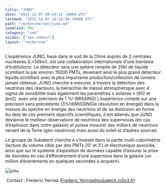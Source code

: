 ```yaml
---
title: "JUNO"
date: "2015-12-07 09:43:22 +0000 UTC"
lastmod: "2015-12-07 14:25:30 +0000 UTC"
path: "recherche/sen/juno.md"
joomlaid: 401
category: "sen"
asides: ["sen.+menu+"]
layout: "recherche"
---
```

L’expérience JUNO, basé dans le sud de la Chine auprès de 2 centrales nucléaires (L=50km), est une collaboration internationale d’une trentaine d’institutions. Le détecteur sera une sphère remplie de 20kt de liquide scintillant lu par environ 15000 PMTs, devenant ainsi le plus grand détecteur liquide scintillant avec la plus importante production/collection de lumière jamais obtenue. JUNO cherche à mesurer, à travers la détection des neutrinos des réacteurs, la hiérarchie de masse atmosphérique avec 4 sigma de sensibilité mais également les paramètres « solaires » (θ12 et Δm2)  avec une précision de 1 %! (MISSING) L’expérience compte sur une précision sans précédente (3%!d(MISSING)e résolution en énergie) dans la mesure du spectre en énergie des neutrinos et de sa distorsion en forme. Au delà de ces premiers objectifs scientifiques, il est attendu que JUNO devienne le meilleur observatoire de neutrinos des supernovas (en cas d’explosion dans notre galaxie) et puisse mesurer des milliers de neutrinos venant de la Terre (géo-neutrinos) mais aussi du soleil et d’autres sources.

Le groupe de Subatech cherche à s’investir dans la partie multi-calorimétrie (lecture du volume cible par des PMTs 20’ et 3’) et électronique associée, ainsi que sur le systeme d’aquisition de données capable d’assurer la prise de données en cas d’effondrement d’une supernova dans la galaxie (un million d’évènements en quelques secondes à acquérir).

![juno](images/Recherche/Erdre/Juno/juno.png)

 Contact : Frederic Yermia ([Frederic.Yermia@subatech.in2p3.fr](mailto:yermia@subatech.in2p3.fr))
